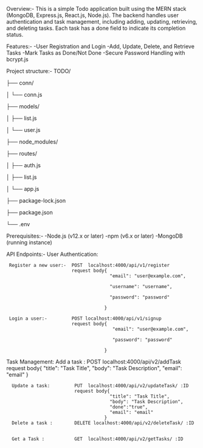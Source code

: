 Overview:-
This is a simple Todo application built using the MERN stack (MongoDB, Express.js, React.js, Node.js). The backend handles user authentication and task management,
including adding, updating, retrieving, and deleting tasks. Each task has a done field to indicate its completion status.

Features:-
-User Registration and Login
-Add, Update, Delete, and Retrieve Tasks
-Mark Tasks as Done/Not Done
-Secure Password Handling with bcrypt.js

Project structure:-
TODO/

├── conn/

│   └── conn.js

├── models/

│   ├── list.js

│   └── user.js

├── node_modules/

├── routes/

│   ├── auth.js

│   ├── list.js

│   └── app.js

├── package-lock.json

├── package.json

└── .env

Prerequisites:-
-Node.js (v12.x or later)
-npm (v6.x or later)
-MongoDB (running instance)

API Endpoints:-
User Authentication:

     Register a new user:-  POST  localhost:4000/api/v1/register
                            request body{
                                          "email": "user@example.com",
                                          
                                          "username": "username",
                                          
                                          "password": "password"
                                          
                                        }

     Login a user:-         POST localhost:4000/api/v1/signup
                            request body{
                                           "email": "user@example.com",
                                           
                                           "password": "password"
                                           
                                        }


Task Management:
      Add a task :          POST  localhost:4000/api/v2/addTask
                            request body{
                                          "title": "Task Title",
                                          "body": "Task Description",
                                          "email": "email"
                                        }

      Update a task:         PUT  localhost:4000/api/v2/updateTask/ :ID
                             request body{
                                          "title": "Task Title",
                                          "body": "Task Description",
                                          "done":"true",
                                          "email": "email"
                                        }
      Delete a task :        DELETE localhost:4000/api/v2/deleteTask/ :ID


      Get a Task :           GET  localhost:4000/api/v2/getTasks/ :ID
                             
     







